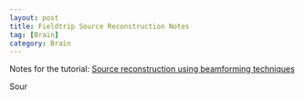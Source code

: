 ```yaml
---
layout: post
title: Fieldtrip Source Reconstruction Notes
tag: [Brain]
category: Brain
---
```


Notes for the tutorial: [Source reconstruction using beamforming techniques](https://www.youtube.com/watch?v=pE0WAKd_Ve4)

Sour

<!--stackedit_data:
eyJoaXN0b3J5IjpbLTIwMDg2OTA5NDcsLTE1NTAzMTQ0NDJdfQ
==
-->